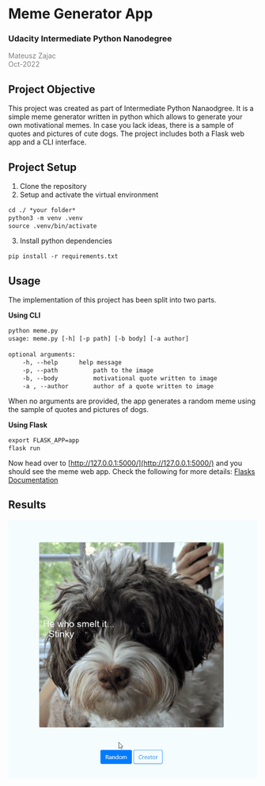 # Meme Generator App
### Udacity Intermediate Python Nanodegree

<span style="color: gray; font-size:1em;">Mateusz Zajac</span>
<br>
<span style="color: gray; font-size:1em;">Oct-2022</span>


## Project Objective
This project was created as part of Intermediate Python Nanaodgree.
It is a simple meme generator written in python which allows to generate your own motivational memes. In case you lack ideas, there is a sample of quotes and pictures of cute dogs. The project includes both a Flask web app and a CLI interface.


## Project Setup
1. Clone the repository
2. Setup and activate the virtual environment
```
cd ./ *your folder*
python3 -m venv .venv
source .venv/bin/activate
```
3. Install python dependencies
```
pip install -r requirements.txt
```


## Usage 
The implementation of this project has been split into two parts.

**Using CLI**
```
python meme.py
usage: meme.py [-h] [-p path] [-b body] [-a author]

optional arguments:
    -h, --help		help message
    -p, --path  		path to the image
    -b, --body  		motivational quote written to image
    -a , --author		author of a quote written to image
```
When no arguments are provided, the app generates a random meme using the sample of quotes and pictures of dogs.

**Using Flask**
```
export FLASK_APP=app
flask run
```
Now head over to  [http://127.0.0.1:5000/](http://127.0.0.1:5000/) and you should see the meme web app.
Check the following for more details:  [Flasks Documentation](https://flask.palletsprojects.com/en/2.2.x/quickstart/)


## Results
![memes](_data/readme_data/memeapp.gif)